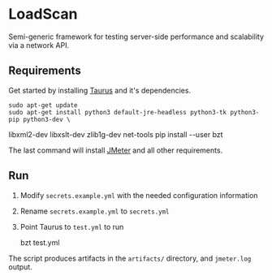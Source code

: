 # LoadScan
Semi-generic framework for testing server-side performance and scalability via a network API.

## Requirements

Get started by installing [Taurus](https://gettaurus.org/) and it's dependencies.

    sudo apt-get update
    sudo apt-get install python3 default-jre-headless python3-tk python3-pip python3-dev \
  libxml2-dev libxslt-dev zlib1g-dev net-tools
    pip install --user bzt

The last command will install [JMeter](https://jmeter.apache.org/) and all other requirements.

## Run

1. Modify `secrets.example.yml` with the needed configuration information
2. Rename `secrets.example.yml` to `secrets.yml`
3. Point Taurus to `test.yml` to run

    bzt test.yml

The script produces artifacts in the `artifacts/` directory, and `jmeter.log` output.
